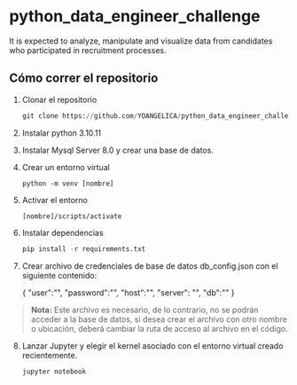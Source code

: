 # python_data_engineer_challenge

It is expected to analyze, manipulate and visualize data from candidates who participated in recruitment processes.

## Cómo correr el repositorio

1. Clonar el repositorio 

    ```python
    git clone https://github.com/YOANGELICA/python_data_engineer_challenge
    ```

2. Instalar python 3.10.11

3. Instalar Mysql Server 8.0 y crear una base de datos.

4. Crear un entorno virtual

    `python -m venv [nombre]`

5. Activar el entorno

    `[nombre]/scripts/activate`

6. Instalar dependencias

    ```python
    pip install -r requirements.txt
    ```

7. Crear archivo de credenciales de base de datos db_config.json con el siguiente contenido:

    {
        "user":"",
        "password":"",
        "host":"",
        "server": "",
        "db":""
    }
    
> **Nota:** Este archivo es necesario, de lo contrario, no se podrán acceder a la base de datos, si desea crear el archivo con otro nombre o ubicación, deberá cambiar la ruta de acceso al archivo en el código.
> 

8. Lanzar Jupyter y elegir el kernel asociado con el entorno virtual creado recientemente.

    ```python
    jupyter notebook
    ```